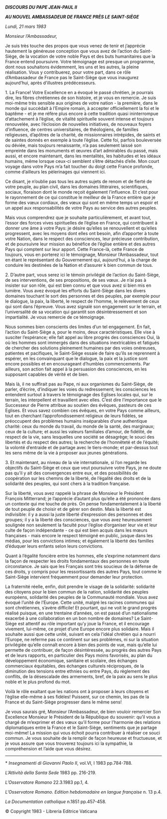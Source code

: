 ***DISCOURS DU PAPE JEAN-PAUL II***

***AU NOUVEL AMBASSADEUR DE FRANCE PRÈS LE SAINT-SIÈGE***

*Lundi, 21 mars 1983*

*Monsieur l’Ambassadeur,*

Je suis très touche des propos que vous venez de tenir et j’apprécie hautement la généreuse conception que vous avez de l’action du Saint-Siège, de la vocation de votre noble Pays et des buts humanitaires que la France entend poursuivre. Votre témoignage est presque un programme, dont nous souhaitons évidemment, les uns et les autres, la pleine réalisation. Vous y contribuerez, pour votre part, dans ce rôle d’Ambassadeur de France pas le Saint-Siège que vous inaugurez aujourd’hui, après d’illustres prédécesseurs.

1\. La France! Votre Excellence en a évoqué le passé chrétien, je pourrais dire, les fibres chrétiennes de son histoire, et je vous en remercie. Je suis moi-même très sensible aux origines de votre nation - la première, dans le monde qui succédait à l’Empire romain, à accepter officiellement la foi et le baptême - et je me réfère plus encore à cette tradition quasi ininterrompue d’attachement à l’église, de vitalité spirituelle souvent intense et toujours renouvelée, avec l’éclosion de nouvelles initiatives, de nouveaux foyers d’influence, de centres universitaires, de théologiens, de familles religieuses, d’apôtres de la charité, de missionnaires intrépides, de saints et de saintes donnés en exemple à toute l’église. Cette foi, parfois bouleversée ou déviée, mais toujours renaissante, n’a pas seulement laissé son empreinte dans les monuments et œuvres d’art admirables du passé, mais aussi, et encore maintenant, dans les mentalités, les habitudes et les idéaux humains, même lorsque ceux-ci semblent s’être détachés d’elle. Mon court voyage dans votre Pays m’a fait toucher du doigt cette France profonde, comme d’ailleurs les pèlerinages qui viennent ici.

Ce disant, je n’oublie pas tous les autres sujets de renom et de fierté de votre peuple, au plan civil, dans les domaines littéraires, scientifiques, sociaux, floraison dont le monde reçoit également l’influence. Et c’est pour le rayonnement de ce qui constitue le meilleur de la France entière que je forme des vœux cordiaux, des vœux qui sont en même temps un espoir et un appel aux responsabilités de votre Pays au service des autres peuples.

Mais vous comprendrez que je souhaite particulièrement, et avant tout, l’essor des forces vives spirituelles de l’église en France, qui contribuent à donner une âme à votre Pays: je désire qu’elles se renouvellent et qu’elles progressent, avec les moyens dont elles ont besoin, afin d’apporter à toute votre Nation, dans le respect des consciences, leur précieuse contribution, et de poursuivre leur mission au bénéfice de l’église entière et des autres Pays qui comptent sur leur apport. Cette France-là, cette France de toujours, vous en porterez ici le témoignage, Monsieur l’Ambassadeur, tout en étant le représentant du Gouvernement qui, aujourd’hui, a la charge de conduire les destinées de la Nation et d’assurer k bien commun de tous.

2\. D’autre part, vous serez ici le témoin privilégié de l’action du Saint-Siège, de ses interventions, de ses propositions, de ses vœux. Je n’ai pas à insister sur son rôle, qui est bien connu et que vous avez si bien mis en lumière. Vous avez évoqué les efforts du Saint-Siège dans les divers domaines touchant le sort des personnes et des peuples, par exemple pour le dialogue, la paix, la liberté, le respect de l’homme, le relèvement de ceux qui sont dans l’épreuve. Vous avez signalé son engagement sur le terrain, et l’universalité de sa vocation qui garantit son désintéressement et son impartialité. Je vous remercie de ce témoignage.

Nous sommes bien conscients des limites d’un tel engagement. En fait, l’action du Saint-Siège a, pour le moins, deux caractéristiques. Elle vise à susciter l’espérance; elle fait appel au libre progrès des consciences Oui, là où les hommes sont immergés dans des situations inextricables et fatigués de chercher des solutions pleinement humaines par des voies onéreuses, patientes et pacifiques, le Saint-Siège essaie de faire qu’ils se reprennent à espérer, en les convainquant que le dialogue, la paix et la justice sont encore possibles et en encourageant d’humbles commencements. Par ailleurs, son action fait appel à la persuasion des consciences, en les supposant capables de vérité et de bien.

Mais là, il ne suffirait pas au Pape, ni aux organismes du Saint-Siège, de parler, d’écrire, d’indiquer les voies du redressement; les consciences les entendent surtout à travers le témoignage des Eglises locales qui, sur le terrain, les interpellent et travaillent avec elles. C’est dire l’importance que le Successeur de Pierre attribue au soutien des évêques, pasteurs de ces Eglises. Et vous savez combien ces évêques, en votre Pays comme ailleurs, tout en cherchant l’approfondissement religieux de leurs fidèles, se préoccupent des problèmes humains inséparables d’une authentique charité: ceux du monde du travail, du monde de la santé, des marginaux; ceux de la culture; et aussi les valeurs familiales d’amour, de fidélité, de respect de la vie, sans lesquelles une société se désagrège; le souci des libertés et du respect des autres; la recherche de l’honnêteté et de l’équité; la volonté d’entraide et de partage avec le tiers-monde; et par-dessus tout les sens même de la vie à proposer aux jeunes générations.

3\. Et maintenant, au niveau de la vie internationale, si l’on regarde les objectifs du Saint-Siège et ceux que veut poursuivre votre Pays, je ne doute pas qu’il y ait des convergences entre eux, et des possibilités de coopération sur les chemins de la liberté, de l’égalité des droits et de la solidarité des peuples, qui sont chers à la tradition française.

Sur la liberté, vous avez rappelé la phrase de Monsieur le Président François Mitterrand; je l’apprécie d’autant plus qu’elle a été prononcée dans un contexte qui me touche de près. On pense fondamentalement à la liberté de tout peuple de choisir et de gérer son destin. Mais la liberté est indivisible: il y a aussi la juste liberté d’expression des personnes et des groupes; il y a la liberté des consciences, que vous avez heureusement soulignée non seulement la faculté pour l’église d’organiser leur vie et leur culte de façon indépendante - ce qui est bien acquis dans les mœurs françaises - mais encore le respect témoigné en public, jusque dans les médias, pour les convictions intimes; et également la liberté des familles d’éduquer leurs enfants selon leurs convictions.

Quant à l’égalité foncière entre les hommes, elle s’exprime notamment dans la façon de respecter les droits fondamentaux des personnes en toute circonstance. Je sais que les Français sont très soucieux de la défense de ces droits, y compris pour les ressortissants des autres Pays, tout comme le Saint-Siège intervient fréquemment pour demander leur protection.

La fraternité réelle, enfin, doit prendre le visage de la solidarité: solidarité des citoyens pour le bien commun de la nation, solidarité des peuples européens, solidarité des peuples de la Communauté mondiale. Vous avez évoqué l’unité de l’Europe. Cette unité, malgré les racines communes qui sont chrétiennes, s’avère difficile! Et pourtant, qui ne voit le grand progrès réalisé puisque, en une trentaine d’années, on est passé d’un nationalisme exacerbé à une collaboration en un bon nombre de domaines? Le Saint-Siège est attentif au rôle important qu’y joue la France, et il encourage vivement, lui-même, ce projet d’une Europe encore plus solidaire. Mais il souhaite aussi que cette unité, suivant en cela l’idéal chrétien qui a nourri l’Europe, ne referme pas ce continent sur ses problèmes, ni sur la situation privilégiée qu’elle connaît encore à bien des points de vue, mais qu’elle lui permette de contribuer, de façon désintéressée, au progrès des autres Pays et de leurs rapports, en particulier des Pays moins favorisés, au plan du développement économique, sanitaire et scolaire, des échanges commerciaux équitables, des échanges culturels réciproques, de la diminution des tensions entre ethnies ou entre Pays, du règlement des conflits, de la désescalade des armements, bref, de la paix au sens le plus noble et le plus profond du mot.

Voilà le rôle exaltant que les nations ont à proposer à leurs citoyens et l’église elle-même à ses fidèles! Puissent, sur ce chemin, les pas de la France et du Saint-Siège progresser dans le même sens!

Je vous saurais gré, Monsieur l’Ambassadeur, de bien vouloir remercier Son Excellence Monsieur le Président de la République du souvenir: qu’il vous a chargé de m’exprimer et des vœux qu’il forme pour l’harmonie des relations diplomatiques entre la France et le Saint-Siège, sentiments que je partage moi-même! La mission qui vous échoit pourra contribuer à réaliser ce souci commun. Je vous souhaite de la remplir de façon heureuse et fructueuse, et je vous assure que vous trouverez toujours ici la sympathie, la compréhension et l’aide que vous désirez.

* * *

\* *Insegnamenti di Giovanni Paolo II*, vol.VI, I 1983 pp.784-788.

*L'Attività della Santa Sede* 1983 pp. 216-219.

*L’Osservatore Romano* 22.3.1983 pp.1, 4.

*L'Osservatore Romano. Edition hebdomadaire en langue française* n. 13 p.4.

*La Documentation catholique* n.1851 pp.457-458.

© Copyright 1983 - Libreria Editrice Vaticana